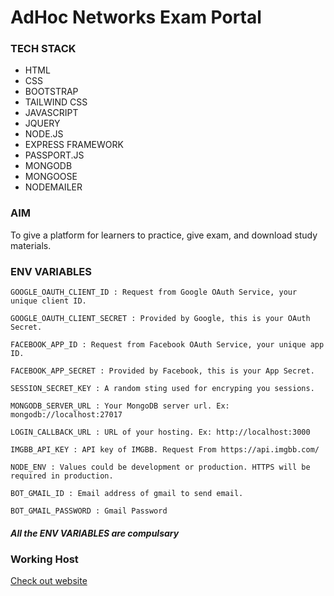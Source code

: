 # AdHoc Networks Exam Portal

### TECH STACK

- HTML
- CSS
- BOOTSTRAP
- TAILWIND CSS
- JAVASCRIPT
- JQUERY
- NODE.JS
- EXPRESS FRAMEWORK
- PASSPORT.JS
- MONGODB
- MONGOOSE
- NODEMAILER

### AIM

To give a platform for learners to practice, give exam, and download study materials.

### ENV VARIABLES

```
GOOGLE_OAUTH_CLIENT_ID : Request from Google OAuth Service, your unique client ID.

GOOGLE_OAUTH_CLIENT_SECRET : Provided by Google, this is your OAuth Secret.

FACEBOOK_APP_ID : Request from Facebook OAuth Service, your unique app ID.

FACEBOOK_APP_SECRET : Provided by Facebook, this is your App Secret.

SESSION_SECRET_KEY : A random sting used for encryping you sessions.

MONGODB_SERVER_URL : Your MongoDB server url. Ex: mongodb://localhost:27017

LOGIN_CALLBACK_URL : URL of your hosting. Ex: http://localhost:3000

IMGBB_API_KEY : API key of IMGBB. Request From https://api.imgbb.com/

NODE_ENV : Values could be development or production. HTTPS will be required in production.

BOT_GMAIL_ID : Email address of gmail to send email.

BOT_GMAIL_PASSWORD : Gmail Password
```

##### All the ENV VARIABLES are compulsary

### Working Host

[Check out website](http://adhocexams.rhythmbhiwani.in/)
